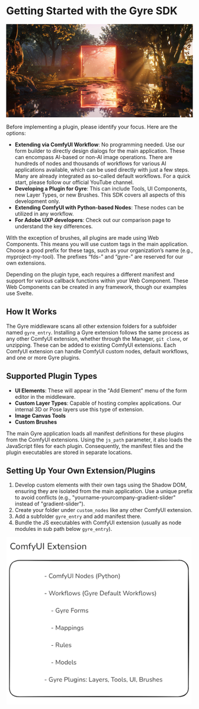 # Getting Started with the Gyre SDK
![Getting Startet](start.png)

Before implementing a plugin, please identify your focus. Here are the options:

- **Extending via ComfyUI Workflow**: No programming needed. Use our form builder to directly design dialogs for the main application. These can encompass AI-based or non-AI image operations. There are hundreds of nodes and thousands of workflows for various AI applications available, which can be used directly with just a few steps. Many are already integrated as so-called default workflows. For a quick start, please follow our official YouTube channel.
- **Developing a Plugin for Gyre**: This can include Tools, UI Components, new Layer Types, or new Brushes. This SDK covers all aspects of this development only.
- **Extending ComfyUI with Python-based Nodes**: These nodes can be utilized in any workflow.
- **For Adobe UXP developers**: Check out our comparison page to understand the key differences.

With the exception of brushes, all plugins are made using Web Components. This means you will use custom tags in the main application. Choose a good prefix for these tags, such as your organization’s name (e.g., myproject-my-tool). The prefixes “fds-” and “gyre-” are reserved for our own extensions.

Depending on the plugin type, each requires a different manifest and support for various callback functions within your Web Component. These Web Components can be created in any framework, though our examples use Svelte.

## How It Works

The Gyre middleware scans all other extension folders for a subfolder named `gyre_entry`. Installing a Gyre extension follows the same process as any other ComfyUI extension, whether through the Manager, `git clone`, or unzipping. These can be added to existing ComfyUI extensions. Each ComfyUI extension can handle ComfyUI custom nodes, default workflows, and one or more Gyre plugins.

## Supported Plugin Types

- **UI Elements**: These will appear in the "Add Element" menu of the form editor in the middleware.
- **Custom Layer Types**: Capable of hosting complex applications. Our internal 3D or Pose layers use this type of extension.
- **Image Canvas Tools**
- **Custom Brushes**

The main Gyre application loads all manifest definitions for these plugins from the ComfyUI extensions. Using the `js_path` parameter, it also loads the JavaScript files for each plugin. Consequently, the manifest files and the plugin executables are stored in separate locations.

## Setting Up Your Own Extension/Plugins

1. Develop custom elements with their own tags using the Shadow DOM, ensuring they are isolated from the main application. Use a unique prefix to avoid conflicts (e.g., "yourname-yourcompany-gradient-slider" instead of "gradient-slider").
2. Create your folder under `custom_nodes` like any other ComfyUI extension.
3. Add a subfolder `gyre_entry` and add manifest there.
4. Bundle the JS executables with ComfyUI extension (usually as node modules in sub path below `gyre_entry`).

<img src="extension.png" width="500">
